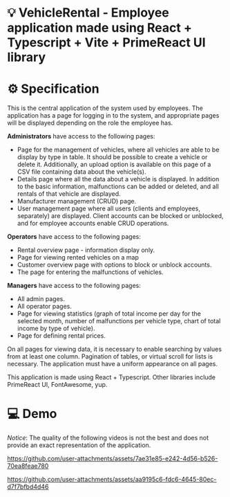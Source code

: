 # 💡 VehicleRental - Employee application made using React + Typescript + Vite + PrimeReact UI library

# ⚙️ Specification

This is the central application of the system used by employees. The application has a page for logging in to the system, and appropriate pages will be displayed depending on the role the employee has.

**Administrators** have access to the following pages:
- Page for the management of vehicles, where all vehicles are able to be display by type in table. It should be possible to create a vehicle or delete it. Additionally, an upload option is available on this page of a CSV file containing data about the vehicle(s).
- Details page where all the data about a vehicle is displayed. In addition to the basic information, malfunctions can be added or deleted, and all rentals of that vehicle are displayed.
- Manufacturer management (CRUD) page.
- User management page where all users (clients and employees, separately) are displayed. Client accounts can be blocked or unblocked, and for employee accounts enable CRUD operations.

**Operators** have access to the following pages:
- Rental overview page - information display only.
- Page for viewing rented vehicles on a map
- Customer overview page with options to block or unblock accounts.
- The page for entering the malfunctions of vehicles.

**Managers** have access to the following pages:
- All admin pages.
- All operator pages.
- Page for viewing statistics (graph of total income per day for the selected month, number of malfunctions per vehicle type, chart of total income by type of vehicle).
- Page for defining rental prices.

On all pages for viewing data, it is necessary to enable searching by values ​​from at least one column. Pagination of tables, or virtual scroll for lists is necessary.
The application must have a uniform appearance on all pages. 

This application is made using React + Typescript. Other libraries include PrimeReact UI, FontAwesome, yup.

# 💻 Demo
_Notice_: The quality of the following videos is not the best and does not provide an exact representation of the application.

https://github.com/user-attachments/assets/7ae31e85-e242-4d56-b526-70ea8feae780

https://github.com/user-attachments/assets/aa9195c6-fdc6-4645-80ec-d7f7bfbd4d46




